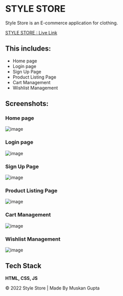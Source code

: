 
# STYLE STORE

Style Store is an E-commerce application for clothing.

[STYLE STORE : Live Link](https://stylestore.netlify.app/)

## This includes:

- Home page
- Login page
- Sign Up Page
- Product Listing Page
- Cart Management
- Wishlist Management

## Screenshots:

### Home page

![image](https://user-images.githubusercontent.com/86296144/155217143-87241e57-52b9-4691-a596-de551879f5a0.png)

### Login page

![image](https://user-images.githubusercontent.com/86296144/155217281-1c08c737-b2b6-459a-9cf7-ee16efdb3d08.png)

### Sign Up Page

![image](https://user-images.githubusercontent.com/86296144/155217374-f5f27f32-7067-47e0-9674-3c43213ab74d.png)

### Product Listing Page

![image](https://user-images.githubusercontent.com/86296144/155218315-876d93ff-baa9-4e62-ab8d-2e91caefa479.png)

### Cart Management

![image](https://user-images.githubusercontent.com/86296144/155217918-d5a87baf-fbb7-4fba-b2be-22808cfafaa7.png)

### Wishlist Management

![image](https://user-images.githubusercontent.com/86296144/155217771-78b80a76-aa96-476d-8a08-2c2983776bea.png)

## Tech Stack

**HTML, CSS, JS**

&copy; 2022 Style Store | Made By Muskan Gupta
